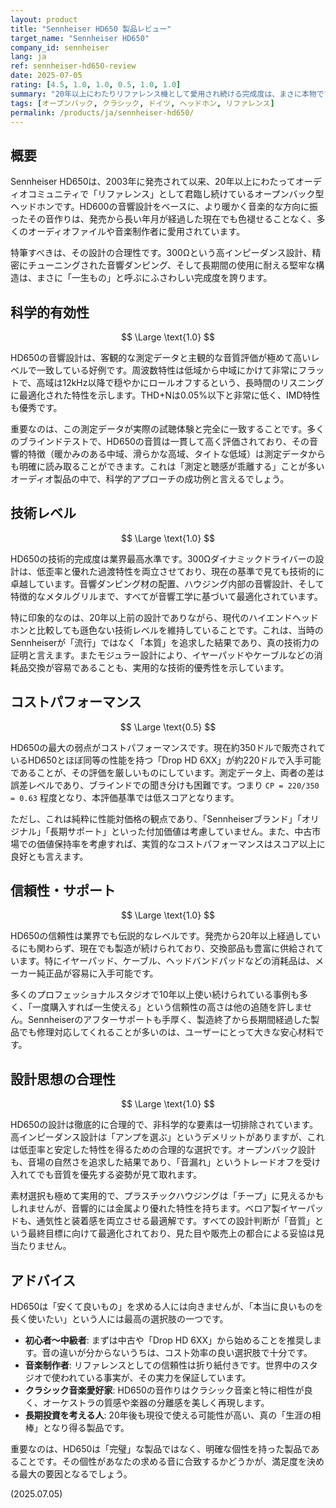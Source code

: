 ```yaml
---
layout: product
title: "Sennheiser HD650 製品レビュー"
target_name: "Sennheiser HD650"
company_id: sennheiser
lang: ja
ref: sennheiser-hd650-review
date: 2025-07-05
rating: [4.5, 1.0, 1.0, 0.5, 1.0, 1.0]
summary: "20年以上にわたりリファレンス機として愛用され続ける完成度は、まさに本物です。その音響設計は科学的にも合理的で、現代の基準でもトップクラスの技術レベルを誇ります。信頼性やサポート体制も万全です。唯一、ほぼ同性能でより安価な「Drop HD 6XX」の存在が、コストパフォーマンスの評価を厳しいものにしています。しかし、その絶対的な性能と信頼性は、依然として多くのオーディオ愛好家にとって最良の選択肢の一つであり続けます。"
tags: [オープンバック, クラシック, ドイツ, ヘッドホン, リファレンス]
permalink: /products/ja/sennheiser-hd650/
---
```

## 概要

Sennheiser HD650は、2003年に発売されて以来、20年以上にわたってオーディオコミュニティで「リファレンス」として君臨し続けているオープンバック型ヘッドホンです。HD600の音響設計をベースに、より暖かく音楽的な方向に振ったその音作りは、発売から長い年月が経過した現在でも色褪せることなく、多くのオーディオファイルや音楽制作者に愛用されています。

特筆すべきは、その設計の合理性です。300Ωという高インピーダンス設計、精密にチューニングされた音響ダンピング、そして長期間の使用に耐える堅牢な構造は、まさに「一生もの」と呼ぶにふさわしい完成度を誇ります。

## 科学的有効性

$$ \Large \text{1.0} $$

HD650の音響設計は、客観的な測定データと主観的な音質評価が極めて高いレベルで一致している好例です。周波数特性は低域から中域にかけて非常にフラットで、高域は12kHz以降で穏やかにロールオフするという、長時間のリスニングに最適化された特性を示します。THD+Nは0.05%以下と非常に低く、IMD特性も優秀です。

重要なのは、この測定データが実際の試聴体験と完全に一致することです。多くのブラインドテストで、HD650の音質は一貫して高く評価されており、その音響的特徴（暖かみのある中域、滑らかな高域、タイトな低域）は測定データからも明確に読み取ることができます。これは「測定と聴感が乖離する」ことが多いオーディオ製品の中で、科学的アプローチの成功例と言えるでしょう。

## 技術レベル

$$ \Large \text{1.0} $$

HD650の技術的完成度は業界最高水準です。300Ωダイナミックドライバーの設計は、低歪率と優れた過渡特性を両立させており、現在の基準で見ても技術的に卓越しています。音響ダンピング材の配置、ハウジング内部の音響設計、そして特徴的なメタルグリルまで、すべてが音響工学に基づいて最適化されています。

特に印象的なのは、20年以上前の設計でありながら、現代のハイエンドヘッドホンと比較しても遜色ない技術レベルを維持していることです。これは、当時のSennheiserが「流行」ではなく「本質」を追求した結果であり、真の技術力の証明と言えます。またモジュラー設計により、イヤーパッドやケーブルなどの消耗品交換が容易であることも、実用的な技術的優秀性を示しています。

## コストパフォーマンス

$$ \Large \text{0.5} $$

HD650の最大の弱点がコストパフォーマンスです。現在約350ドルで販売されているHD650とほぼ同等の性能を持つ「Drop HD 6XX」が約220ドルで入手可能であることが、その評価を厳しいものにしています。測定データ上、両者の差は誤差レベルであり、ブラインドでの聞き分けも困難です。つまり `CP = 220/350 = 0.63` 程度となり、本評価基準では低スコアとなります。

ただし、これは純粋に性能対価格の観点であり、「Sennheiserブランド」「オリジナル」「長期サポート」といった付加価値は考慮していません。また、中古市場での価値保持率を考慮すれば、実質的なコストパフォーマンスはスコア以上に良好とも言えます。

## 信頼性・サポート

$$ \Large \text{1.0} $$

HD650の信頼性は業界でも伝説的なレベルです。発売から20年以上経過しているにも関わらず、現在でも製造が続けられており、交換部品も豊富に供給されています。特にイヤーパッド、ケーブル、ヘッドバンドパッドなどの消耗品は、メーカー純正品が容易に入手可能です。

多くのプロフェッショナルスタジオで10年以上使い続けられている事例も多く、「一度購入すれば一生使える」という信頼性の高さは他の追随を許しません。Sennheiserのアフターサポートも手厚く、製造終了から長期間経過した製品でも修理対応してくれることが多いのは、ユーザーにとって大きな安心材料です。

## 設計思想の合理性

$$ \Large \text{1.0} $$

HD650の設計は徹底的に合理的で、非科学的な要素は一切排除されています。高インピーダンス設計は「アンプを選ぶ」というデメリットがありますが、これは低歪率と安定した特性を得るための合理的な選択です。オープンバック設計も、音場の自然さを追求した結果であり、「音漏れ」というトレードオフを受け入れてでも音質を優先する姿勢が見て取れます。

素材選択も極めて実用的で、プラスチックハウジングは「チープ」に見えるかもしれませんが、音響的には金属より優れた特性を持ちます。ベロア製イヤーパッドも、通気性と装着感を両立させる最適解です。すべての設計判断が「音質」という最終目標に向けて最適化されており、見た目や販売上の都合による妥協は見当たりません。

## アドバイス

HD650は「安くて良いもの」を求める人には向きませんが、「本当に良いものを長く使いたい」という人には最高の選択肢の一つです。

- **初心者〜中級者**: まずは中古や「Drop HD 6XX」から始めることを推奨します。音の違いが分からないうちは、コスト効率の良い選択肢で十分です。
- **音楽制作者**: リファレンスとしての信頼性は折り紙付きです。世界中のスタジオで使われている事実が、その実力を保証しています。
- **クラシック音楽愛好家**: HD650の音作りはクラシック音楽と特に相性が良く、オーケストラの質感や楽器の分離感を美しく再現します。
- **長期投資を考える人**: 20年後も現役で使える可能性が高い、真の「生涯の相棒」となり得る製品です。

重要なのは、HD650は「完璧」な製品ではなく、明確な個性を持った製品であることです。その個性があなたの求める音に合致するかどうかが、満足度を決める最大の要因となるでしょう。

(2025.07.05)
